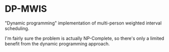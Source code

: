 # DP-MWIS
"Dynamic programming" implementation of multi-person weighted interval scheduling. 

I'm fairly sure the problem is actually NP-Complete, so there's only a limited benefit from the dynamic programming approach.

